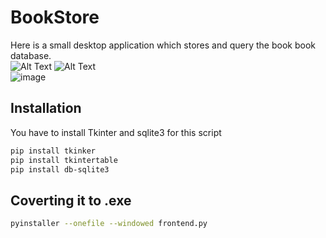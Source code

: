 # BookStore
Here is a small desktop application which stores and query the book book database.<br/>
![Alt Text](https://img.shields.io/badge/Python-3.7.4-red)
![Alt Text](https://img.shields.io/badge/MySQL-8.0-orange)<br/>
![image](https://drive.google.com/uc?export=view&id=<1wqSYkOQ8MEyDTqjXy_sOrok-khdRU-Ks>)
## Installation
You have to install Tkinter and sqlite3 for this script
```bash
pip install tkinker
pip install tkintertable
pip install db-sqlite3
```
## Coverting it to .exe
```bash
pyinstaller --onefile --windowed frontend.py
```
